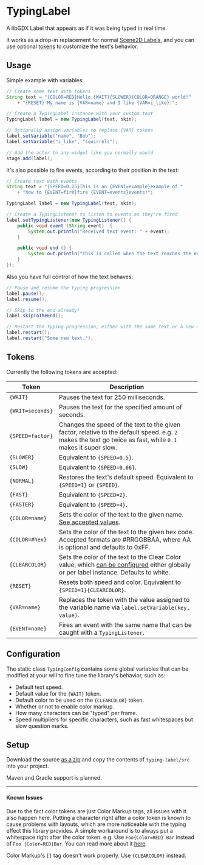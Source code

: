 # TypingLabel

<!-- Shields -->

A libGDX Label that appears as if it was being typed in real time.

It works as a drop-in replacement for normal [Scene2D Labels](https://github.com/libgdx/libgdx/wiki/Scene2d.ui#label), and you can use optional [tokens](#tokens) to customize the text's behavior.

<!-- GIF -->


## Usage

Simple example with variables:
```java
// Create some text with tokens
String text = "{COLOR=RED}Hello,{WAIT}{SLOWER}{COLOR=ORANGE} world!"
    + "{RESET} My name is {VAR=name} and I like {VAR=i_like}.";

// Create a TypingLabel instance with your custom text
TypingLabel label = new TypingLabel(text, skin);

// Optionally assign variables to replace {VAR} tokens
label.setVariable("name", "Bob");
label.setVariable("i_like", "squirrels");

// Add the actor to any widget like you normally would
stage.add(label);
```

It's also possible to fire events, according to their position in the text:
```java
// Create text with events
String text = "{SPEED=0.25}This is an {EVENT=example}example of "
    + "how to {EVENT=fire}fire {EVENT=events}events!";

TypingLabel label = new TypingLabel(text, skin);

// Create a TypingListener to listen to events as they're fired
label.setTypingListener(new TypingListener() {
    public void event (String event)  {
        System.out.println("Received text event: " + event);
    }

    public void end () {
        System.out.println("This is called when the text reaches the end.");
    }
});
```

Also you have full control of how the text behaves:
```java
// Pause and resume the typing progression
label.pause();
label.resume();

// Skip to the end already!
label.skipToTheEnd();

// Restart the typing progression, either with the same text or a new one
label.restart();
label.restart("Some new text.");
```

## Tokens
Currently the following tokens are accepted:

| Token | Description |
|------------------|-------------------------------------------------------------------------------------------------------------------------------------------------------------------|
| `{WAIT}` | Pauses the text for 250 milliseconds. |
| `{WAIT=seconds}` | Pauses the text for the specified amount of seconds. |
| `{SPEED=factor}` | Changes the speed of the text to the given factor, relative to the default speed. e.g. `2` makes the text go twice as fast, while `0.1` makes it super slow. |
| `{SLOWER}` | Equivalent to `{SPEED=0.5}`. |
| `{SLOW}` | Equivalent to `{SPEED=0.66}`. |
| `{NORMAL}` | Restores the text's default speed. Equivalent to `{SPEED=1}` or `{SPEED}`. |
| `{FAST}` | Equivalent to `{SPEED=2}`. |
| `{FASTER}` | Equivalent to `{SPEED=4}`. |
| `{COLOR=name}` | Sets the color of the text to the given name. [See accepted values](https://github.com/libgdx/libgdx/blob/master/gdx/src/com/badlogic/gdx/graphics/Colors.java). |
| `{COLOR=#hex}` | Sets the color of the text to the given hex code. Accepted formats are #RRGGBBAA, where AA is optional and defaults to 0xFF. |
| `{CLEARCOLOR}` | Sets the color of the text to the Clear Color value, which [can be configured](#configuration) either globally or per label instance. Defaults to white. |
| `{RESET}` | Resets both speed and color. Equivalent to `{SPEED=1}{CLEARCOLOR}`. |
| `{VAR=name}` | Replaces the token with the value assigned to the variable name via `label.setVariable(key, value)`. |
| `{EVENT=name}` | Fires an event with the same name that can be caught with a `TypingListener`. |


## Configuration
The static class `TypingConfig` contains some global variables that can be modified at your will to fine tune the library's behavior, such as:
- Default text speed.
- Default value for the `{WAIT}` token.
- Default color to be used on the `{CLEARCOLOR}` token.
- Whether or not to enable color markup.
- How many characters can be "typed" per frame.
- Speed multipliers for specific characters, such as fast whitespaces but slow question marks.

## Setup
Download the source [as a zip](https://github.com/RafaSKB/typing-label/archive/master.zip) and copy the contents of `typing-label/src` into your project.

Maven and Gradle support is planned.

-------------------------------------

#### Known Issues
Due to the fact color tokens are just Color Markup tags, all issues with it also happen here. Putting a character right after a color token is known to cause problems with layouts, which are more noticeable with the typing effect this library provides. A simple workaround is to always put a whitespace right after the color token. e.g. Use `Foo{Color=RED} Bar` instead of `Foo {Color=RED}Bar`. You can read more about it [here](https://github.com/libgdx/libgdx/issues/4192).

Color Markup's `[]` tag doesn't work properly. Use `{CLEARCOLOR}` instead.
